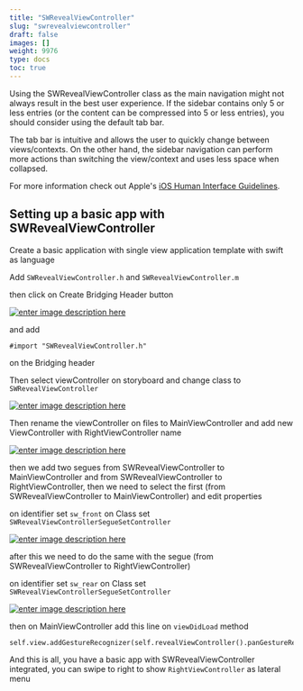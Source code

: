 ```yaml
---
title: "SWRevealViewController"
slug: "swrevealviewcontroller"
draft: false
images: []
weight: 9976
type: docs
toc: true
---
```


Using the SWRevealViewController class as the main navigation might not always result in the best user experience. If the sidebar contains only 5 or less entries (or the content can be compressed into 5 or less entries), you should consider using the default tab bar.

The tab bar is intuitive and allows the user to quickly change between views/contexts. On the other hand, the sidebar navigation can perform more actions than switching the view/context and uses less space when collapsed.

For more information check out Apple's [iOS Human Interface Guidelines](https://developer.apple.com/ios/human-interface-guidelines/).

## Setting up a basic app with SWRevealViewController
Create a basic application with single view application template with swift as language

Add `SWRevealViewController.h` and `SWRevealViewController.m` 

then click on Create Bridging Header button 

[![enter image description here][1]][1]

and add 

    #import "SWRevealViewController.h"

on the Bridging header

Then select viewController on storyboard and change class to `SWRevealViewController`

[![enter image description here][2]][2]

Then rename the viewController on files to MainViewController and add new ViewController with RightViewController name

[![enter image description here][3]][3]

then we add two segues from SWRevealViewController to MainViewController and from SWRevealViewController to RightViewController, then we need to select the first (from SWRevealViewController to MainViewController) and edit properties 

on identifier set `sw_front`
on Class set `SWRevealViewControllerSegueSetController`

[![enter image description here][4]][4]

after this we need to do the same with the segue (from SWRevealViewController to RightViewController)

on identifier set `sw_rear`
on Class set `SWRevealViewControllerSegueSetController`

[![enter image description here][5]][5]

then on MainViewController add this line on `viewDidLoad` method

    self.view.addGestureRecognizer(self.revealViewController().panGestureRecognizer());

And this is all, you have a basic app with SWRevealViewController integrated, you can swipe to right to show `RightViewController` as lateral menu

  [1]: http://i.stack.imgur.com/nqQZM.png
  [2]: http://i.stack.imgur.com/vP10G.png
  [3]: http://i.stack.imgur.com/4wiPd.png
  [4]: http://i.stack.imgur.com/019Uz.png
  [5]: http://i.stack.imgur.com/lBSc6.png

